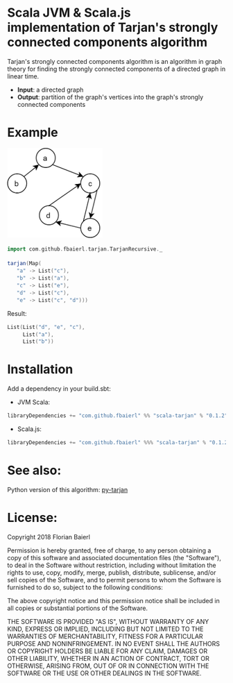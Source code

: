 # Scala JVM & Scala.js implementation of Tarjan's strongly connected components algorithm

Tarjan's strongly connected components algorithm is an algorithm in graph theory for finding the strongly connected components of a directed graph in linear time.

- **Input**: a directed graph
- **Output**: partition of the graph's vertices into the graph's strongly connected components

# Example

<img src="https://raw.githubusercontent.com/fbaierl/scalajs-cross-compile-tarjan/master/example_diagram.png" width="220">

```scala
import com.github.fbaierl.tarjan.TarjanRecursive._

tarjan(Map(
   "a" -> List("c"),
   "b" -> List("a"),
   "c" -> List("e"),
   "d" -> List("c"),
   "e" -> List("c", "d")))
```
Result:
```scala
List(List("d", "e", "c"),
     List("a"), 
     List("b"))
```

# Installation

Add a dependency in your build.sbt:


- JVM Scala:

```scala
libraryDependencies += "com.github.fbaierl" %% "scala-tarjan" % "0.1.2"
```

- Scala.js:

```scala
libraryDependencies += "com.github.fbaierl" %%% "scala-tarjan" % "0.1.2"
```


# See also:
Python version of this algorithm: [py-tarjan](https://github.com/bwesterb/py-tarjan)


# License:

Copyright 2018 Florian Baierl

Permission is hereby granted, free of charge, to any person obtaining a copy of this software and associated documentation files (the "Software"), to deal in the Software without restriction, including without limitation the rights to use, copy, modify, merge, publish, distribute, sublicense, and/or sell copies of the Software, and to permit persons to whom the Software is furnished to do so, subject to the following conditions:

The above copyright notice and this permission notice shall be included in all copies or substantial portions of the Software.

THE SOFTWARE IS PROVIDED "AS IS", WITHOUT WARRANTY OF ANY KIND, EXPRESS OR IMPLIED, INCLUDING BUT NOT LIMITED TO THE WARRANTIES OF MERCHANTABILITY, FITNESS FOR A PARTICULAR PURPOSE AND NONINFRINGEMENT. IN NO EVENT SHALL THE AUTHORS OR COPYRIGHT HOLDERS BE LIABLE FOR ANY CLAIM, DAMAGES OR OTHER LIABILITY, WHETHER IN AN ACTION OF CONTRACT, TORT OR OTHERWISE, ARISING FROM, OUT OF OR IN CONNECTION WITH THE SOFTWARE OR THE USE OR OTHER DEALINGS IN THE SOFTWARE.
